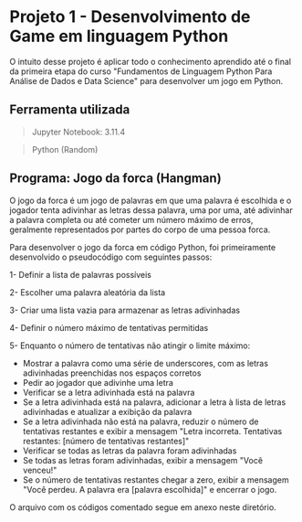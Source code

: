 # Projeto 1 - Desenvolvimento de Game em linguagem Python

O intuito desse projeto é aplicar todo o conhecimento aprendido até o final da primeira etapa do curso "Fundamentos de Linguagem Python Para Análise de Dados e Data Science" para desenvolver um jogo em Python.

## Ferramenta utilizada

> Jupyter Notebook: 3.11.4

> Python (Random)

## Programa: Jogo da forca (Hangman)

O jogo da forca é um jogo de palavras em que uma palavra é escolhida e o jogador tenta adivinhar as letras dessa palavra, uma por uma, até adivinhar a palavra completa ou até cometer um número máximo de erros, geralmente representados por partes do corpo de uma pessoa forca. 

Para desenvolver o jogo da forca em código Python, foi primeiramente desenvolvido o pseudocódigo com seguintes passos:

1- Definir a lista de palavras possíveis

2- Escolher uma palavra aleatória da lista

3- Criar uma lista vazia para armazenar as letras adivinhadas

4- Definir o número máximo de tentativas permitidas

5- Enquanto o número de tentativas não atingir o limite máximo:
  
* Mostrar a palavra como uma série de underscores, com as letras adivinhadas preenchidas nos espaços corretos
* Pedir ao jogador que adivinhe uma letra
* Verificar se a letra adivinhada está na palavra
* Se a letra adivinhada está na palavra, adicionar a letra à lista de letras adivinhadas e atualizar a exibição da palavra
* Se a letra adivinhada não está na palavra, reduzir o número de tentativas restantes e exibir a mensagem "Letra incorreta. Tentativas restantes: [número de tentativas restantes]"
* Verificar se todas as letras da palavra foram adivinhadas
* Se todas as letras foram adivinhadas, exibir a mensagem "Você venceu!"
* Se o número de tentativas restantes chegar a zero, exibir a mensagem "Você perdeu. A palavra era [palavra escolhida]" e encerrar o jogo.


O arquivo com os códigos comentado segue em anexo neste diretório.
